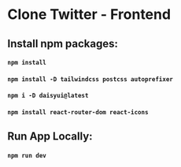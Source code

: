 # Clone Twitter - Frontend

## Install npm packages:

#### `npm install`

#### `npm install -D tailwindcss postcss autoprefixer`

#### `npm i -D daisyui@latest`

#### `npm install react-router-dom react-icons`

## Run App Locally:

#### `npm run dev`

